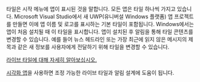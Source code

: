 ﻿타일은 시작 메뉴에 앱이 표시된 것을 말합니다. 모든 앱은 타일 하나씩 가지고 있습니다. Microsoft Visual Studio에서 새 UWP(유니버설 Windows 플랫폼) 앱 프로젝트를 만들면 이에 앱 이름 및 로고를 표시하는 기본 타일이 포함됩니다. Windows에서는 앱이 처음 설치될 때 이 타일을 표시합니다. 앱이 설치된 후 알림을 통해 타일 콘텐츠를 변경할 수 있습니다. 예를 들어 뉴스 헤드라인 또는 가장 최근에 읽지 않은 메시지의 제목과 같은 새 정보를 사용자에게 전달하기 위해 타일을 변경할 수 있습니다.

[라이브 타일에 대해 자세히 알아보십시오.](https://docs.microsoft.com/en-us/windows/uwp/controls-and-patterns/tiles-and-notifications-creating-tiles)

[시각화 앱](https://docs.microsoft.com/en-us/windows/uwp/controls-and-patterns/tiles-and-notifications-notifications-visualizer)을 사용하면 조정 가능한 라이브 타일과 알림 설계에 도움이 됩니다.
